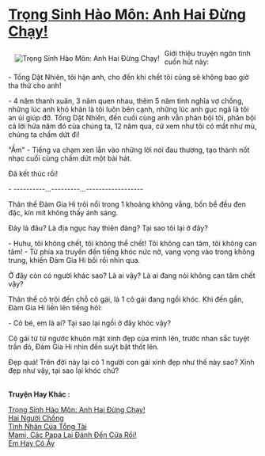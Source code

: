 <a href="https://utruyen.com/truyen/trong-sinh-hao-mon-anh-hai-dung-chay/19527/" title="Trọng Sinh Hào Môn: Anh Hai Đừng Chạy!"><h1>Trọng Sinh Hào Môn: Anh Hai Đừng Chạy!</h1></a><div style="display:table"><img align="right" style="float: left; padding: 10px;" src="https://utruyen.com/images/story/200x260/trong-sinh-hao-mon-anh-hai-dung-chay.jpg" alt="Trọng Sinh Hào Môn: Anh Hai Đừng Chạy!">Giới thiệu truyện ngôn tình cuốn hút này:<p></p>- Tống Dật Nhiên, tôi hận anh, cho đến khi chết tôi cũng sẽ không bao giờ tha thứ cho anh! <p></p>- 4 năm thanh xuân, 3 năm quen nhau, thêm 5 năm tình nghĩa vợ chồng, những lúc anh khó khăn là tôi luôn bên cạnh, những lúc anh gục ngã là tôi an ủi giúp đỡ. Tống Dật Nhiên, đến cuối cùng anh vẫn phản bội tôi, phản bội cả lời hứa năm đó của chúng ta, 12 năm qua, cứ xem như tôi có mắt như mù, chúng ta chấm dứt đi! <p></p>"Ầm" - Tiếng va chạm xen lẫn vào những lời nói đau thương, tạo thành nốt nhạc cuối cùng chấm dứt một bài hát. <p></p>Đã kết thúc rồi! <p></p>- ----------...---------...------------------ <p></p>Thân thể Đàm Gia Hi trôi nổi trong 1 khoảng không vắng, bốn bể đều đen đặc, kín mít không thấy ánh sáng. <p></p>Đây là đâu? Là địa ngục hay thiên đàng? Tại sao tôi lại ở đây? <p></p>- Huhu, tôi không chết, tôi không thể chết! Tôi không can tâm, tôi không can tâm! - Từ phía xa truyền đến tiếng khóc nức nở, vang vọng vào trong không trung, khiến Đàm Gia Hi bối rồi nhìn qua. <p></p>Ở đây còn có người khác sao? Là ai vậy? Là ai đang nói không can tâm chết vậy? <p></p>Thân thể cô trôi đến chỗ cô gái, là 1 cô gái đang ngồi khóc. Khi đến gần, Đàm Gia Hi liền lên tiếng hỏi: <p></p>- Cô bé, em là ai? Tại sao lại ngồi ở đây khóc vậy? <p></p>Cô gái từ từ ngước khuôn mặt xinh đẹp của mình lên, trước nhan sắc tuyệt trần đó, Đàm Gia Hi nhìn đến suýt bật thốt lên. <p></p>Đẹp quá! Trên đời này lại có 1 người con gái xinh đẹp như thế này sao? Xinh đẹp như vậy, tại sao lại khóc chứ?</div><p><br><b>Truyện Hay Khác :</b></p><a href="https://utruyen.com/truyen/trong-sinh-hao-mon-anh-hai-dung-chay/19527/" alt="Trọng Sinh Hào Môn: Anh Hai Đừng Chạy!">Trọng Sinh Hào Môn: Anh Hai Đừng Chạy!</a><br/><a href="https://utruyen.com/truyen/hai-nguoi-chong/19526/" alt="Hai Người Chồng">Hai Người Chồng</a><br/><a href="https://github.com/quanluxury/ngontinhhot/tree/master/truyenhay/18980" alt="Tình Nhân Của Tổng Tài">Tình Nhân Của Tổng Tài</a><br/><a href="https://github.com/quanluxury/ngontinhhot/tree/master/truyenhay/18978" alt="Mami, Các Papa Lại Đánh Đến Cửa Rồi!">Mami, Các Papa Lại Đánh Đến Cửa Rồi!</a><br/><a href="https://www.google.com.gt/url?q=https%3A%2F%2Futruyen.com%2Ftruyen%2Fem-hay-co-ay%2F18908%2F" alt="Em Hay Cô Ấy">Em Hay Cô Ấy</a><br/>
